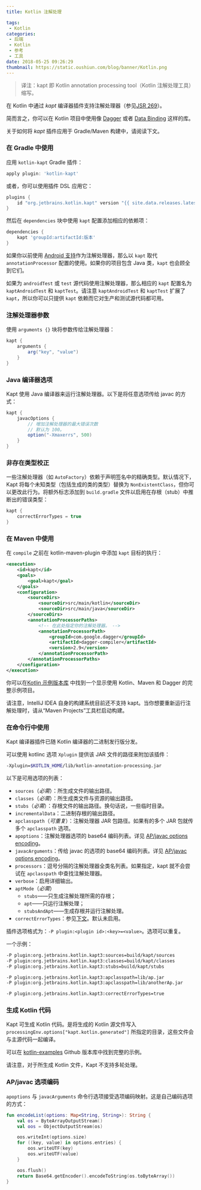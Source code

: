 ```yaml
---
title: Kotlin 注解处理

tags:
 - Kotlin
categories:
 - 后端
 - Kotlin
 - 参考
 - 工具
date: 2018-05-25 09:26:29
thumbnail: https://static.oushiun.com/blog/banner/Kotlin.png
---
```


> 译注：kapt 即 Kotlin annotation processing tool（Kotlin 注解处理工具）缩写。

在 Kotlin 中通过 _kapt_ 编译器插件支持注解处理器（参见[JSR 269](https://jcp.org/en/jsr/detail?id=269)）。

简而言之，你可以在 Kotlin 项目中使用像 [Dagger](https://google.github.io/dagger/) 或者 [Data Binding](https://developer.android.com/topic/libraries/data-binding/index.html) 这样的库。

关于如何将 _kapt_ 插件应用于 Gradle/Maven 构建中，请阅读下文。

<!-- more -->

### 在 Gradle 中使用

应用 `kotlin-kapt` Gradle 插件：

``` groovy
apply plugin: 'kotlin-kapt'
```

或者，你可以使用插件 DSL 应用它：

``` groovy
plugins {
    id "org.jetbrains.kotlin.kapt" version "{{ site.data.releases.latest.version }}"
}
```

然后在 `dependencies` 块中使用 `kapt` 配置添加相应的依赖项：

``` groovy
dependencies {
    kapt 'groupId:artifactId:版本'
}
```

如果你以前使用 [Android 支持](https://developer.android.com/studio/build/gradle-plugin-3-0-0-migration.html#annotationProcessor_config)作为注解处理器，那么以 `kapt` 取代 `annotationProcessor` 配置的使用。如果你的项目包含 Java 类，`kapt` 也会顾全到它们。

如果为 `androidTest` 或 `test` 源代码使用注解处理器，那么相应的 `kapt` 配置名为 `kaptAndroidTest` 和 `kaptTest`。请注意 `kaptAndroidTest` 和 `kaptTest` 扩展了 `kapt`，所以你可以只提供 `kapt` 依赖而它对生产和测试源代码都可用。

### 注解处理器参数

使用 `arguments {}` 块将参数传给注解处理器：

``` groovy
kapt {
    arguments {
        arg("key", "value")
    }
}
```

### Java 编译器选项

Kapt 使用 Java 编译器来运行注解处理器。以下是将任意选项传给 javac 的方式：

``` groovy
kapt {
    javacOptions {
        // 增加注解处理器的最大错误次数
        // 默认为 100。
        option("-Xmaxerrs", 500)
    }
}
```

### 非存在类型校正

一些注解处理器（如 `AutoFactory`）依赖于声明签名中的精确类型。默认情况下，Kapt 将每个未知类型（包括生成的类的类型）替换为 `NonExistentClass`，但你可以更改此行为。将额外标志添加到 `build.gradle` 文件以启用在存根（stub）中推断出的错误类型：

``` groovy
kapt {
    correctErrorTypes = true
}
```

### 在 Maven 中使用

在 `compile` 之前在 kotlin-maven-plugin 中添加 `kapt` 目标的执行：

``` xml
<execution>
    <id>kapt</id>
    <goals>
        <goal>kapt</goal>
    </goals>
    <configuration>
        <sourceDirs>
            <sourceDir>src/main/kotlin</sourceDir>
            <sourceDir>src/main/java</sourceDir>
        </sourceDirs>
        <annotationProcessorPaths>
            <!-- 在此处指定你的注解处理器。 -->
            <annotationProcessorPath>
                <groupId>com.google.dagger</groupId>
                <artifactId>dagger-compiler</artifactId>
                <version>2.9</version>
            </annotationProcessorPath>
        </annotationProcessorPaths>
    </configuration>
</execution>
```

你可以在[Kotlin 示例版本库](https://github.com/JetBrains/kotlin-examples/tree/master/maven/dagger-maven-example) 中找到一个显示使用 Kotlin、Maven 和 Dagger 的完整示例项目。

请注意，IntelliJ IDEA 自身的构建系统目前还不支持 kapt。当你想要重新运行注解处理时，请从“Maven Projects”工具栏启动构建。

### 在命令行中使用

Kapt 编译器插件已随 Kotlin 编译器的二进制发行版分发。

可以使用 kotlinc 选项 `Xplugin` 提供该 JAR 文件的路径来附加该插件：

``` bash
-Xplugin=$KOTLIN_HOME/lib/kotlin-annotation-processing.jar
```

以下是可用选项的列表：

*   `sources`（*必需*）：所生成文件的输出路径。
*   `classes`（*必需*）：所生成类文件与资源的输出路径。
*   `stubs`（*必需*）：存根文件的输出路径。换句话说，一些临时目录。
*   `incrementalData`：二进制存根的输出路径。
*   `apclasspath`（*可重复*）：注解处理器 JAR 包路径。如果有的多个 JAR 包就传多个 `apclasspath` 选项。
*   `apoptions`：注解处理器选项的 base64 编码列表。详见 [AP/javac options encoding](#AP-javac-选项编码)。
*   `javacArguments`：传给 javac 的选项的 base64 编码列表。详见 [AP/javac options encoding](#AP-javac-选项编码)。
*   `processors`：逗号分隔的注解处理器全类名列表。如果指定，kapt 就不会尝试在 `apclasspath` 中查找注解处理器。
*   `verbose`：启用详细输出。
*   `aptMode`（*必需*）
    *   `stubs`——只生成注解处理所需的存根；
    *   `apt`——只运行注解处理；
    *   `stubsAndApt`——生成存根并运行注解处理。
*   `correctErrorTypes`：参见[下文](#在-Gradle-中使用)。默认未启用。

插件选项格式为：`-P plugin:<plugin id>:<key>=<value>`。选项可以重复。

一个示例：

``` bash
-P plugin:org.jetbrains.kotlin.kapt3:sources=build/kapt/sources
-P plugin:org.jetbrains.kotlin.kapt3:classes=build/kapt/classes
-P plugin:org.jetbrains.kotlin.kapt3:stubs=build/kapt/stubs

-P plugin:org.jetbrains.kotlin.kapt3:apclasspath=lib/ap.jar
-P plugin:org.jetbrains.kotlin.kapt3:apclasspath=lib/anotherAp.jar

-P plugin:org.jetbrains.kotlin.kapt3:correctErrorTypes=true
```

### 生成 Kotlin 代码

Kapt 可生成 Kotlin 代码。是将生成的 Kotlin 源文件写入`processingEnv.options["kapt.kotlin.generated"]` 所指定的目录，这些文件会与主源代码一起编译。

可以在 [kotlin-examples](https://github.com/JetBrains/kotlin-examples/tree/master/gradle/kotlin-code-generation) Github 版本库中找到完整的示例。

请注意，对于所生成 Kotlin 文件，Kapt 不支持多轮处理。

### AP/javac 选项编码

`apoptions` 与 `javacArguments` 命令行选项接受选项编码映射。这是自己编码选项的方式：

``` kotlin
fun encodeList(options: Map<String, String>): String {
    val os = ByteArrayOutputStream()
    val oos = ObjectOutputStream(os)

    oos.writeInt(options.size)
    for ((key, value) in options.entries) {
        oos.writeUTF(key)
        oos.writeUTF(value)
    }

    oos.flush()
    return Base64.getEncoder().encodeToString(os.toByteArray())
}
```

